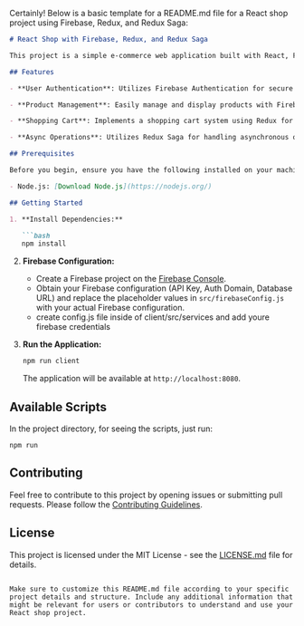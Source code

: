 Certainly! Below is a basic template for a README.md file for a React shop project using Firebase, Redux, and Redux Saga:

```markdown
# React Shop with Firebase, Redux, and Redux Saga

This project is a simple e-commerce web application built with React, Firebase, Redux, and Redux Saga. It serves as a foundation for creating an online store with user authentication, product management, and state management using Redux and Redux Saga.

## Features

- **User Authentication**: Utilizes Firebase Authentication for secure user sign-up and login.

- **Product Management**: Easily manage and display products with Firebase Realtime Database or Firestore.

- **Shopping Cart**: Implements a shopping cart system using Redux for state management.

- **Async Operations**: Utilizes Redux Saga for handling asynchronous operations such as fetching data from Firebase.

## Prerequisites

Before you begin, ensure you have the following installed on your machine:

- Node.js: [Download Node.js](https://nodejs.org/)

## Getting Started

1. **Install Dependencies:**

   ```bash
   npm install
   ```

2. **Firebase Configuration:**

   - Create a Firebase project on the [Firebase Console](https://console.firebase.google.com/).
   - Obtain your Firebase configuration (API Key, Auth Domain, Database URL) and replace the placeholder values in `src/firebaseConfig.js` with your actual Firebase configuration.
   - create config.js file inside of client/src/services and add youre firebase credentials

4. **Run the Application:**

   ```bash
   npm run client
   ```

   The application will be available at `http://localhost:8080`.

## Available Scripts

In the project directory, for seeing the scripts, just run:

```
npm run
```

## Contributing

Feel free to contribute to this project by opening issues or submitting pull requests. Please follow the [Contributing Guidelines](CONTRIBUTING.md).

## License

This project is licensed under the MIT License - see the [LICENSE.md](LICENSE.md) file for details.
```

Make sure to customize this README.md file according to your specific project details and structure. Include any additional information that might be relevant for users or contributors to understand and use your React shop project.